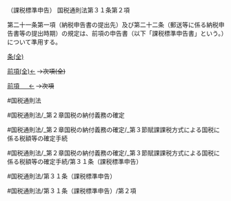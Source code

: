 （課税標準申告）
国税通則法第３１条第２項

第二十一条第一項（納税申告書の提出先）及び第二十二条（郵送等に係る納税申告書等の提出時期）の規定は、前項の申告書（以下「課税標準申告書」という。）について準用する。

[条(全)](国税通則法＿＿＿＿＿第３１条_.md)

[前項(全)←](国税通則法＿＿＿＿＿第３１条第１項_.md)  ~~→次項(全)~~

[前項 　 ←](国税通則法＿＿＿＿＿第３１条第１項.md)  ~~→次項~~



#国税通則法

#国税通則法/_第２章国税の納付義務の確定

#国税通則法/_第２章国税の納付義務の確定/_第３節賦課課税方式による国税に係る税額等の確定手続

#国税通則法/_第２章国税の納付義務の確定/_第３節賦課課税方式による国税に係る税額等の確定手続/第３１条（課税標準申告）

#国税通則法/第３１条（課税標準申告）

#国税通則法/第３１条（課税標準申告）/第２項

